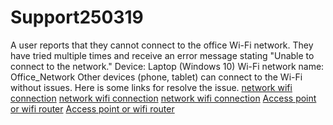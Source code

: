 # Support250319
A user reports that they cannot connect to the office Wi-Fi network. They have
tried multiple times and receive an error message stating "Unable to
connect to the network."
Device: Laptop (Windows 10)
Wi-Fi network name: Office_Network
Other devices (phone, tablet) can connect to the Wi-Fi without issues.
Here is some links for resolve the issue.
[network wifi connection](https://www.techtarget.com/searchnetworking/tip/Wireless-network-troubleshooting-Connectivity)
[network wifi connection](https://support.microsoft.com/en-us/windows/fix-wi-fi-connection-issues-in-windows-9424a1f7-6a3b-65a6-4d78-7f07eee84d2c)
[network wifi connection](https://www.pcmag.com/explainers/12-tips-to-troubleshoot-your-internet-connection)
[ Access point or wifi router](https://www.networkdatapedia.com/post/acess-point-troubleshooting)
[Access point or wifi router](https://www.dell.com/support/kbdoc/en-ca/000127788/troubleshooting-wireless-networking-issues)
